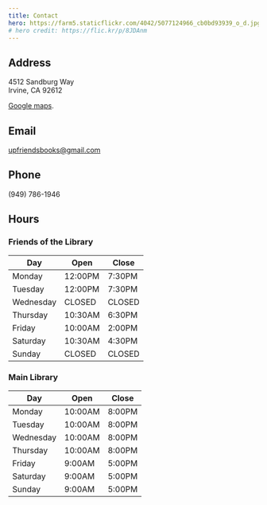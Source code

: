 ```yaml
---
title: Contact
hero: https://farm5.staticflickr.com/4042/5077124966_cb0bd93939_o_d.jpg
# hero credit: https://flic.kr/p/8JDAnm
---
```


Address
-------
4512 Sandburg Way<br />
Irvine, CA 92612

[Google maps](https://www.google.com/maps?saddr=My+Location&daddr=4512+Sandburg+Way,+Irvine,+CA+92612).

Email
-----
[upfriendsbooks@gmail.com](mailto:upfriendsbooks@gmail.com)

Phone
-----
(949) 786-1946

Hours
-----

### Friends of the Library

<table>
<thead>
  <tr>
    <th>Day
    <th>Open
    <th>Close
</thead>
<tbody>
  <tr>
    <td>Monday
    <td>12:00PM
    <td>7:30PM
  </tr>
  <tr>
    <td>Tuesday
    <td>12:00PM
    <td>7:30PM
  </tr>
  <tr>
    <td>Wednesday
    <td>CLOSED
    <td>CLOSED
  </tr>
  <tr>
    <td>Thursday
    <td>10:30AM
    <td>6:30PM
  </tr>
  <tr>
    <td>Friday
    <td>10:00AM
    <td>2:00PM
  </tr>
  <tr>
    <td>Saturday
    <td>10:30AM
    <td>4:30PM
  </tr>
  <tr>
    <td>Sunday
    <td>CLOSED
    <td>CLOSED
  </tr>
</tbody>
</table>

### Main Library

<table class="table table-striped table-bordered table-hover">
<thead>
  <tr>
    <th>Day
    <th>Open
    <th>Close
</thead>
<tbody>
  <tr>
    <td>Monday
    <td>10:00AM
    <td>8:00PM
  </tr>
  <tr>
    <td>Tuesday
    <td>10:00AM
    <td>8:00PM
  </tr>
  <tr>
    <td>Wednesday
    <td>10:00AM
    <td>8:00PM
  </tr>
  <tr>
    <td>Thursday
    <td>10:00AM
    <td>8:00PM
  </tr>
  <tr>
    <td>Friday
    <td>9:00AM
    <td>5:00PM
  </tr>
  <tr>
    <td>Saturday
    <td>9:00AM
    <td>5:00PM
  </tr>
  <tr>
    <td>Sunday
    <td>9:00AM
    <td>5:00PM
  </tr>
</tbody>
</table>
